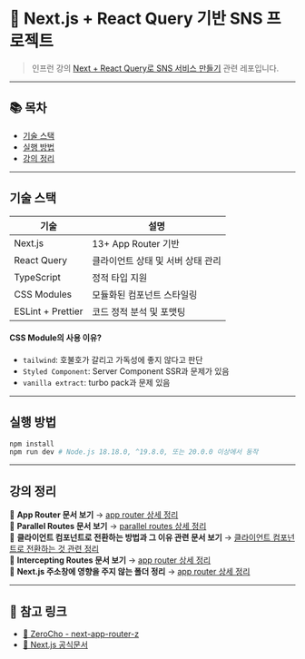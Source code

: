 # 🚀 Next.js + React Query 기반 SNS 프로젝트

> 인프런 강의 [Next + React Query로 SNS 서비스 만들기](https://www.inflearn.com/course/next-react-query-sns%EC%84%9C%EB%B9%84%EC%8A%A4/dashboard) 관련 레포입니다.

---

## 📚 목차

- [기술 스택](#기술-스택)
- [실행 방법](#실행-방법)
- [강의 정리](#강의-정리)

---

## 기술 스택

| 기술              | 설명                              |
| ----------------- | --------------------------------- |
| Next.js           | 13+ App Router 기반               |
| React Query       | 클라이언트 상태 및 서버 상태 관리 |
| TypeScript        | 정적 타입 지원                    |
| CSS Modules       | 모듈화된 컴포넌트 스타일링        |
| ESLint + Prettier | 코드 정적 분석 및 포맷팅          |

#### CSS Module의 사용 이유?

- `tailwind`: 호불호가 갈리고 가독성에 좋지 않다고 판단
- `Styled Component`: Server Component SSR과 문제가 있음
- `vanilla extract`: turbo pack과 문제 있음

---

## 실행 방법

```bash
npm install
npm run dev # Node.js 18.18.0, ^19.8.0, 또는 20.0.0 이상에서 동작
```

---

## 강의 정리

📄 **App Router 문서 보기** → [app router 상세 정리](./docs/about-app-router.md)  
📄 **Parallel Routes 문서 보기** → [parallel routes 상세 정리](./docs/about-parallel-routes.md)  
📄 **클라이언트 컴포넌트로 전환하는 방법과 그 이유 관련 문서 보기** → [클라이언트 컴포넌트로 전환하는 것 관련 정리](./docs/about-client-components.md)  
📄 **Intercepting Routes 문서 보기** → [app router 상세 정리](./docs/about-intercepting-routes.md)  
📄 **Next.js 주소창에 영향을 주지 않는 폴더 정리** → [app router 상세 정리](./docs/about_non_routing_folders.md)  


---

## 📌 참고 링크

- [📘 ZeroCho - next-app-router-z](https://github.com/ZeroCho/next-app-router-z)
- [📘 Next.js 공식문서](https://nextjs.org/docs)
